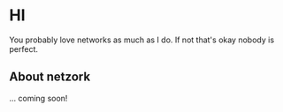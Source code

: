 # HI

You probably love networks as much as I do. If not that's okay nobody is perfect.

## About netzork
... coming soon!
